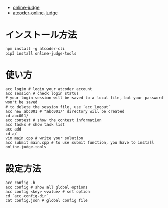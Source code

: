 - [online-judge](https://github.com/online-judge-tools/oj)
- [atcoder-online-judge](https://github.com/Tatamo/atcoder-cli)

# インストール方法
```
npm install -g atcoder-cli
pip3 install online-judge-tools
```

# 使い方
```
acc login # login your atcoder account
acc session # check login status
# your login session will be saved to a local file, but your password won't be saved
# to delete the session file, use `acc logout`
acc new abc001 # "abc001/" directory will be created
cd abc001/
acc contest # show the contest information
acc tasks # show task list
acc add
cd a/
vim main.cpp # write your solution
acc submit main.cpp # to use submit function, you have to install online-judge-tools
```

# 設定方法

```
acc config -h
acc config # show all global options
acc config <key> <value> # set option
cd `acc config-dir`
cat config.json # global config file
```